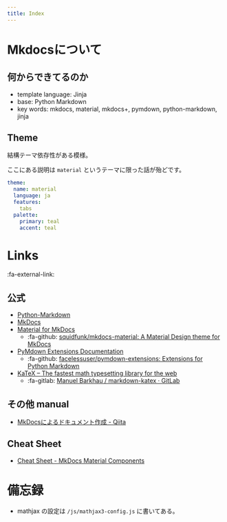 ```yaml
---
title: Index
---
```


# Mkdocsについて

## 何からできてるのか

- template language: Jinja
- base: Python Markdown
- key words: mkdocs, material, mkdocs+, pymdown, python-markdown, jinja


## Theme

結構テーマ依存性がある模様。

ここにある説明は `material` というテーマに限った話が殆どです。

```yaml
theme:
  name: material
  language: ja
  features:
    tabs
  palette:
    primary: teal
    accent: teal
```


# Links

:fa-external-link: 

## 公式
- [Python-Markdown](https://python-markdown.github.io)
- [MkDocs](https://www.mkdocs.org)
- [Material for MkDocs](https://squidfunk.github.io/mkdocs-material/)
  - :fa-github: [squidfunk/mkdocs-material: A Material Design theme for MkDocs](https://github.com/squidfunk/mkdocs-material)
- [PyMdown Extensions Documentation](https://facelessuser.github.io/pymdown-extensions/)
  - :fa-github: [facelessuser/pymdown-extensions: Extensions for Python Markdown](https://github.com/facelessuser/pymdown-extensions/)
- [KaTeX – The fastest math typesetting library for the web](https://katex.org)
  - :fa-gitlab: [Manuel Barkhau / markdown-katex · GitLab](https://gitlab.com/mbarkhau/markdown-katex)

## その他 manual

- [MkDocsによるドキュメント作成 - Qiita](https://qiita.com/mebiusbox2/items/a61d42878266af969e3c#-smartsymbols)


## Cheat Sheet

- [Cheat Sheet - MkDocs Material Components](https://yakworks.github.io/mkdocs-material-components/cheat-sheet/)


# 備忘録

- mathjax の設定は `/js/mathjax3-config.js` に書いてある。